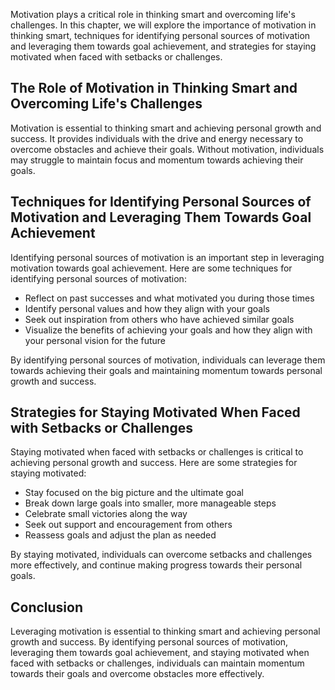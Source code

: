 
Motivation plays a critical role in thinking smart and overcoming life's challenges. In this chapter, we will explore the importance of motivation in thinking smart, techniques for identifying personal sources of motivation and leveraging them towards goal achievement, and strategies for staying motivated when faced with setbacks or challenges.

The Role of Motivation in Thinking Smart and Overcoming Life's Challenges
-------------------------------------------------------------------------

Motivation is essential to thinking smart and achieving personal growth and success. It provides individuals with the drive and energy necessary to overcome obstacles and achieve their goals. Without motivation, individuals may struggle to maintain focus and momentum towards achieving their goals.

Techniques for Identifying Personal Sources of Motivation and Leveraging Them Towards Goal Achievement
------------------------------------------------------------------------------------------------------

Identifying personal sources of motivation is an important step in leveraging motivation towards goal achievement. Here are some techniques for identifying personal sources of motivation:

* Reflect on past successes and what motivated you during those times
* Identify personal values and how they align with your goals
* Seek out inspiration from others who have achieved similar goals
* Visualize the benefits of achieving your goals and how they align with your personal vision for the future

By identifying personal sources of motivation, individuals can leverage them towards achieving their goals and maintaining momentum towards personal growth and success.

Strategies for Staying Motivated When Faced with Setbacks or Challenges
-----------------------------------------------------------------------

Staying motivated when faced with setbacks or challenges is critical to achieving personal growth and success. Here are some strategies for staying motivated:

* Stay focused on the big picture and the ultimate goal
* Break down large goals into smaller, more manageable steps
* Celebrate small victories along the way
* Seek out support and encouragement from others
* Reassess goals and adjust the plan as needed

By staying motivated, individuals can overcome setbacks and challenges more effectively, and continue making progress towards their personal goals.

Conclusion
----------

Leveraging motivation is essential to thinking smart and achieving personal growth and success. By identifying personal sources of motivation, leveraging them towards goal achievement, and staying motivated when faced with setbacks or challenges, individuals can maintain momentum towards their goals and overcome obstacles more effectively.
